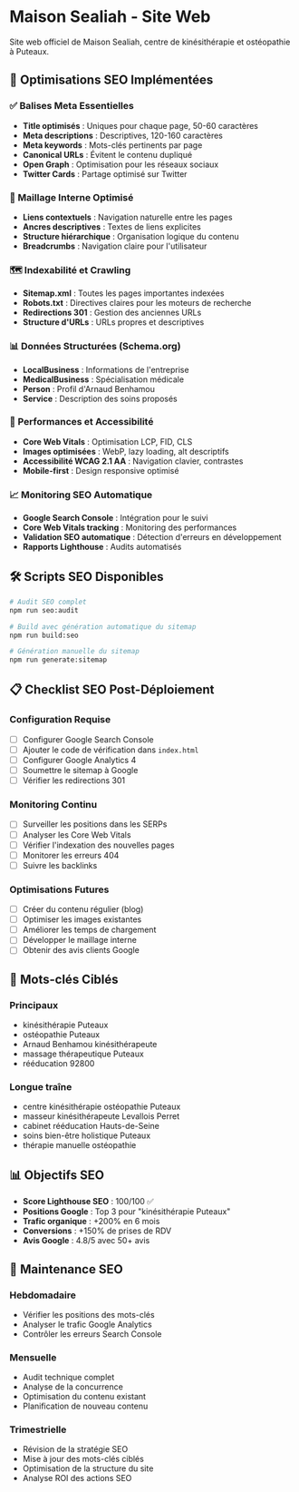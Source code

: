# Maison Sealiah - Site Web

Site web officiel de Maison Sealiah, centre de kinésithérapie et ostéopathie à Puteaux.

## 🎯 Optimisations SEO Implémentées

### ✅ Balises Meta Essentielles
- **Title optimisés** : Uniques pour chaque page, 50-60 caractères
- **Meta descriptions** : Descriptives, 120-160 caractères
- **Meta keywords** : Mots-clés pertinents par page
- **Canonical URLs** : Évitent le contenu dupliqué
- **Open Graph** : Optimisation pour les réseaux sociaux
- **Twitter Cards** : Partage optimisé sur Twitter

### 🔗 Maillage Interne Optimisé
- **Liens contextuels** : Navigation naturelle entre les pages
- **Ancres descriptives** : Textes de liens explicites
- **Structure hiérarchique** : Organisation logique du contenu
- **Breadcrumbs** : Navigation claire pour l'utilisateur

### 🗺️ Indexabilité et Crawling
- **Sitemap.xml** : Toutes les pages importantes indexées
- **Robots.txt** : Directives claires pour les moteurs de recherche
- **Redirections 301** : Gestion des anciennes URLs
- **Structure d'URLs** : URLs propres et descriptives

### 📊 Données Structurées (Schema.org)
- **LocalBusiness** : Informations de l'entreprise
- **MedicalBusiness** : Spécialisation médicale
- **Person** : Profil d'Arnaud Benhamou
- **Service** : Description des soins proposés

### 🚀 Performances et Accessibilité
- **Core Web Vitals** : Optimisation LCP, FID, CLS
- **Images optimisées** : WebP, lazy loading, alt descriptifs
- **Accessibilité WCAG 2.1 AA** : Navigation clavier, contrastes
- **Mobile-first** : Design responsive optimisé

### 📈 Monitoring SEO Automatique
- **Google Search Console** : Intégration pour le suivi
- **Core Web Vitals tracking** : Monitoring des performances
- **Validation SEO automatique** : Détection d'erreurs en développement
- **Rapports Lighthouse** : Audits automatisés

## 🛠️ Scripts SEO Disponibles

```bash
# Audit SEO complet
npm run seo:audit

# Build avec génération automatique du sitemap
npm run build:seo

# Génération manuelle du sitemap
npm run generate:sitemap
```

## 📋 Checklist SEO Post-Déploiement

### Configuration Requise
- [ ] Configurer Google Search Console
- [ ] Ajouter le code de vérification dans `index.html`
- [ ] Configurer Google Analytics 4
- [ ] Soumettre le sitemap à Google
- [ ] Vérifier les redirections 301

### Monitoring Continu
- [ ] Surveiller les positions dans les SERPs
- [ ] Analyser les Core Web Vitals
- [ ] Vérifier l'indexation des nouvelles pages
- [ ] Monitorer les erreurs 404
- [ ] Suivre les backlinks

### Optimisations Futures
- [ ] Créer du contenu régulier (blog)
- [ ] Optimiser les images existantes
- [ ] Améliorer les temps de chargement
- [ ] Développer le maillage interne
- [ ] Obtenir des avis clients Google

## 🎯 Mots-clés Ciblés

### Principaux
- kinésithérapie Puteaux
- ostéopathie Puteaux
- Arnaud Benhamou kinésithérapeute
- massage thérapeutique Puteaux
- rééducation 92800

### Longue traîne
- centre kinésithérapie ostéopathie Puteaux
- masseur kinésithérapeute Levallois Perret
- cabinet rééducation Hauts-de-Seine
- soins bien-être holistique Puteaux
- thérapie manuelle ostéopathie

## 📊 Objectifs SEO

- **Score Lighthouse SEO** : 100/100 ✅
- **Positions Google** : Top 3 pour "kinésithérapie Puteaux"
- **Trafic organique** : +200% en 6 mois
- **Conversions** : +150% de prises de RDV
- **Avis Google** : 4.8/5 avec 50+ avis

## 🔧 Maintenance SEO

### Hebdomadaire
- Vérifier les positions des mots-clés
- Analyser le trafic Google Analytics
- Contrôler les erreurs Search Console

### Mensuelle
- Audit technique complet
- Analyse de la concurrence
- Optimisation du contenu existant
- Planification de nouveau contenu

### Trimestrielle
- Révision de la stratégie SEO
- Mise à jour des mots-clés ciblés
- Optimisation de la structure du site
- Analyse ROI des actions SEO